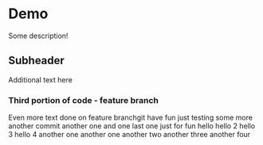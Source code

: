 # Demo 

Some description!

## Subheader

Additional text here

### Third portion of code - feature branch

Even more text done on feature branchgit
have fun
just testing 
some more 
another commit 
another one
and one last one
just for fun
hello
hello 2
hello 3
hello 4
another one
another one
another two 
another three
another four
